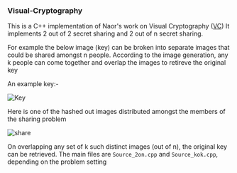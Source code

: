 ### Visual-Cryptography

This is a C++ implementation of Naor's work on Visual Cryptography ([VC](https://link.springer.com/content/pdf/10.1007/BFb0053419.pdf))
It implements 2 out of 2 secret sharing and 2 out of n secret sharing.

For example the below image (key) can be broken into separate images that could be shared amongst n people. 
According to the image generation, any k people can come together and overlap the images to retireve the original key

An example key:-


![Key](bmpfiles/image5.bmp)


Here is one of the hashed out images distributed amongst the members of the sharing problem

![share](bmpfiles/share__0.bmp)


On overlapping any set of k such distinct images (out of n), the original key can be retrieved.
The main files are `Source_2on.cpp` and `Source_kok.cpp`, depending on the problem setting
